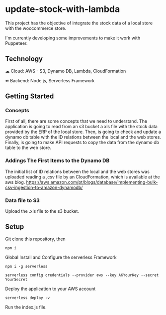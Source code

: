# update-stock-with-lambda

This project has the objective of integrate the stock data of a local store with the woocommerce store.

I'm currently developing some improvements to make it work with Puppeteer.

## Technology

☁ Cloud: AWS - S3, Dynamo DB, Lambda, CloudFormation

⬅ Backend: Node js, Serverless Framework

## Getting Started

### Concepts
First of all, there are some concepts that we need to understand. 
The application is going to read from an s3 bucket a xls file with the stock data provided by the ERP of the local store. 
Then, is going to check and update a dynamo db table with the ID relations between the local and the web stores.
Finally, is going to make API requests to copy the data from the dynamo db table to the web store. 

### Addings The First Items to the Dynamo DB
The initial list of ID relations between the local and the web stores was uploaded reading a ,csv file by an CloudFormation, which is available at the aws blog.
https://aws.amazon.com/pt/blogs/database/implementing-bulk-csv-ingestion-to-amazon-dynamodb/

### Data file to S3
Upload the .xls file to the s3 bucket.

## Setup
Git clone this repository, then
```
npm i 
```
Global Install and Configure the serverless Framework
```
npm i -g serverless

serverless config credentials --provider aws --key AKYourKey --secret YourSecret 
```

Deploy the application to your AWS account
```
serverless deploy -v
```

Run the index.js file.
